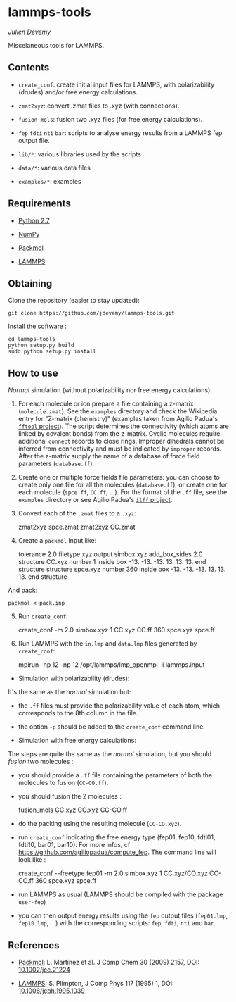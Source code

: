 lammps-tools
============

_[Julien Devemy](julien.devemy@univ-bpclermont.fr)_

Miscelaneous tools for LAMMPS.

Contents
--------

* `create_conf`: create initial input files for LAMMPS, with polarizability (drudes) and/or free energy calculations.

* `zmat2xyz`: convert .zmat files to .xyz (with connections).

* `fusion_mols`: fusion two .xyz files (for free energy calculations).

* `fep` `fdti` `nti` `bar`: scripts to analyse energy results from a LAMMPS fep output file.

* `lib/*`: various libraries used by the scripts

* `data/*`: various data files

* `examples/*`: examples


Requirements
------------

* [Python 2.7](http://www.python.org/)

* [NumPy](http://www.numpy.org/)

* [Packmol](http://www.ime.unicamp.br/~martinez/packmol/)

* [LAMMPS](http://lammps.sandia.gov/)


Obtaining
---------

Clone the repository (easier to stay updated):

    git clone https://github.com/jdevemy/lammps-tools.git

Install the software :

    cd lammps-tools
    python setup.py build
    sudo python setup.py install

How to use
----------

*Normal* simulation (without polarizability nor free energy calculations):


1. For each molecule or ion prepare a file containing a z-matrix
   (`molecule.zmat`). See the `examples` directory and check the
   Wikipedia entry for "Z-matrix (chemistry)" (examples taken from
   Agilio Padua's [`fftool` project](https://github.com/agiliopadua/fftool)).
   The script determines the connectivity (which atoms are linked by covalent
   bonds) from the z-matrix. Cyclic molecules require additional
   `connect` records to close rings. Improper dihedrals cannot be
   inferred from connectivity and must be indicated by `improper`
   records.
   After the z-matrix supply the name of a database of force
   field parameters (`database.ff`).

2. Create one or multiple force fields file parameters:
   you can choose to create only one file for all the molecules (`database.ff`), 
   or create one for each molecule (`spce.ff`, `CC.ff`, ...).
   For the format of the `.ff` file, see the `examples` directory
   or see Agilio Padua's [`ilff` project](https://github.com/agiliopadua/ilff).

3. Convert each of the `.zmat` files to a `.xyz`:

    zmat2xyz spce.zmat
    zmat2xyz CC.zmat

4. Create a `packmol` input like: 

    tolerance 2.0
    filetype xyz
    output simbox.xyz
    add_box_sides 2.0
    structure CC.xyz
    number 1
    inside box -13. -13. -13. 13. 13. 13.
    end structure
    structure spce.xyz
    number 360
    inside box -13. -13. -13. 13. 13. 13.
    end structure

And pack:

    packmol < pack.inp

5. Run `create_conf`:

    create_conf -m 2.0 simbox.xyz 1 CC.xyz CC.ff 360 spce.xyz spce.ff  

6. Run LAMMPS with the `in.lmp` and `data.lmp` files generated by `create_conf`:

    mpirun -np 12 -np 12 /opt/lammps/lmp_openmpi -i lammps.input


* Simulation with polarizability (drudes):

It's the same as the *normal* simulation but:
  * the `.ff` files must provide the polarizability value of each atom, which corresponds to the 8th column in the file.
  * the option `-p` should be added to the `create_conf` command line.


* Simulation with free energy calculations:

The steps are quite the same as the *normal* simulation, but you should *fusion* two molecules :
  * you should provide a `.ff` file containing the parameters of both the molecules to fusion (`CC-CO.ff`).
  * you should fusion the 2 molecules :

    fusion_mols CC.xyz CO.xyz CC-CO.ff

  * do the packing using the resulting molecule (`CC-CO.xyz`).

  * run `create_conf` indicating the free energy type (fep01, fep10, fdti01, fdti10, bar01, bar10).
    For more infos, cf https://github.com/agiliopadua/compute_fep.
    The command line will look like :

    create_conf --freetype fep01 -m 2.0 simbox.xyz 1 CC.xyz/CO.xyz CC-CO.ff 360 spce.xyz spce.ff 

  * run LAMMPS as usual (LAMMPS should be compiled with the package `user-fep`)

  * you can then output energy results using the `fep` output files (`fep01.lmp`, `fep10.lmp`, ...)
    with the corresponding scripts: `fep`, `fdti`, `nti` and `bar`.

References
----------

* [Packmol](http://www.ime.unicamp.br/~martinez/packmol/):
  L. Martinez et al. J Comp Chem 30 (2009) 2157, DOI:
  [10.1002/jcc.21224](http://dx.doi.org/10.1002/jcc.21224)

* [LAMMPS](http://lammps.sandia.gov/): S. Plimpton, J Comp Phys
  117 (1995) 1, DOI:
  [10.1006/jcph.1995.1039](http://dx.doi.org/10.1006/jcph.1995.1039)

